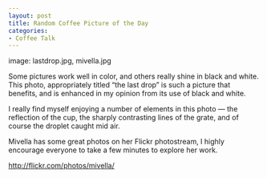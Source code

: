 ```yaml
---
layout: post
title: Random Coffee Picture of the Day
categories:
- Coffee Talk
---
```

image: lastdrop.jpg, mivella.jpg

Some pictures work well in color, and others really shine in black and white. This photo, appropriately titled “the last drop” is such a picture that benefits, and is enhanced in my opinion from its use of black and white.

I really find myself enjoying a number of elements in this photo — the reflection of the cup, the sharply contrasting lines of the grate, and of course the droplet caught mid air.

Mivella has some great photos on her Flickr photostream, I highly encourage everyone to take a few minutes to explore her work.

http://flickr.com/photos/mivella/